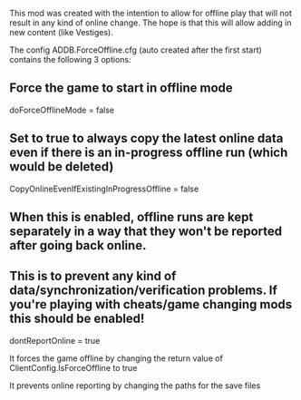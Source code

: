 This mod was created with the intention to allow for offline play that will not result in any kind of online change.
The hope is that this will allow adding in new content (like Vestiges).

The config ADDB.ForceOffline.cfg (auto created after the first start) contains the following 3 options:

## Force the game to start in offline mode
doForceOfflineMode = false

## Set to true to always copy the latest online data even if there is an in-progress offline run (which would be deleted)
CopyOnlineEvenIfExistingInProgressOffline = false

## When this is enabled, offline runs are kept separately in a way that they won't be reported after going back online. 
## This is to prevent any kind of data/synchronization/verification problems. If you're playing with cheats/game changing mods this should be enabled!
dontReportOnline = true

It forces the game offline by changing the return value of ClientConfig.IsForceOffline to true

It prevents online reporting by changing the paths for the save files